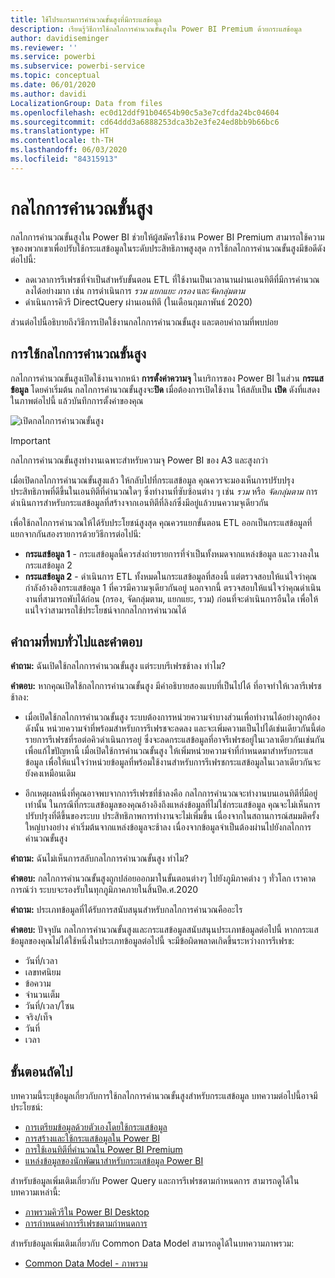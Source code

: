 ```yaml
---
title: ใช้โปรแกรมการคำนวณขั้นสูงที่มีกระแสข้อมูล
description: เรียนรู้วิธีการใช้กลไกการคำนวณขั้นสูงใน Power BI Premium ด้วยกระแสข้อมูล
author: davidiseminger
ms.reviewer: ''
ms.service: powerbi
ms.subservice: powerbi-service
ms.topic: conceptual
ms.date: 06/01/2020
ms.author: davidi
LocalizationGroup: Data from files
ms.openlocfilehash: ec0d12ddf91b04654b90c5a3e7cdfda24bc04604
ms.sourcegitcommit: cd64ddd3a6888253dca3b2e3fe24ed8bb9b66bc6
ms.translationtype: HT
ms.contentlocale: th-TH
ms.lasthandoff: 06/03/2020
ms.locfileid: "84315913"
---
```

# <a name="the-enhanced-compute-engine"></a>กลไกการคำนวณขั้นสูง

กลไกการคำนวณขั้นสูงใน Power BI ช่วยให้ผู้สมัครใช้งาน Power BI Premium สามารถใช้ความจุของพวกเขาเพื่อปรับใช้กระแสข้อมูลในระดับประสิทธิภาพสูงสุด การใช้กลไกการคำนวณขั้นสูงมีข้อดีดังต่อไปนี้:

* ลดเวลาการรีเฟรชที่จำเป็นสำหรับขั้นตอน ETL ที่ใช้งานเป็นเวลานานผ่านเอนทิตีที่มีการคำนวณลงได้อย่างมาก เช่น การดำเนินการ *รวม* *แยกแยะ* *กรอง* และ*จัดกลุ่มตาม*
* ดำเนินการคิวรี DirectQuery ผ่านเอนทิตี (ในเดือนกุมภาพันธ์ 2020)

ส่วนต่อไปนี้อธิบายถึงวิธีการเปิดใช้งานกลไกการคำนวณขั้นสูง และตอบคำถามที่พบบ่อย


## <a name="using-the-enhanced-compute-engine"></a>การใช้กลไกการคำนวณขั้นสูง

กลไกการคำนวณขั้นสูงเปิดใช้งานจากหน้า **การตั้งค่าความจุ** ในบริการของ Power BI ในส่วน **กระแสข้อมูล** โดยค่าเริ่มต้น กลไกการคำนวณขั้นสูงจะ**ปิด** เมื่อต้องการเปิดใช้งาน ให้สลับเป็น **เปิด** ดังที่แสดงในภาพต่อไปนี้ แล้วบันทึกการตั้งค่าของคุณ 

![เปิดกลไกการคำนวณขั้นสูง](media/service-dataflows-enhanced-compute-engine/enhanced-compute-engine-01.png)

> [!IMPORTANT]
> กลไกการคำนวณขั้นสูงทำงานเฉพาะสำหรับความจุ Power BI ของ A3 และสูงกว่า

เมื่อเปิดกลไกการคำนวณขั้นสูงแล้ว ให้กลับไปที่กระแสข้อมูล คุณควรจะมองเห็นการปรับปรุงประสิทธิภาพที่ดีขึ้นในเอนทิตีที่คำนวณใดๆ ซึ่งทำงานที่ซับซ้อนต่าง ๆ เช่น *รวม* หรือ *จัดกลุ่มตาม* การดำเนินการสำหรับกระแสข้อมูลที่สร้างจากเอนทิตีที่ลิงก์ซึ่งมีอยู่แล้วบนความจุเดียวกัน 

เพื่อใช้กลไกการคำนวณให้ได้รับประโยชน์สูงสุด คุณควรแยกขั้นตอน ETL ออกเป็นกระแสข้อมูลที่แยกจากกันสองรายการด้วยวิธีการต่อไปนี:

* **กระแสข้อมูล 1** - กระแสข้อมูลนี้ควรส่งถ่ายรายการที่จำเป็นทั้งหมดจากแหล่งข้อมูล และวางลงในกระแสข้อมูล 2
* **กระแสข้อมูล 2** - ดำเนินการ ETL ทั้งหมดในกระแสข้อมูลที่สองนี้ แต่ตรวจสอบให้แน่ใจว่าคุณกำลังอ้างอิงกระแสข้อมูล 1 ที่ควรมีความจุเดียวกันอยู่ นอกจากนี้ ตรวจสอบให้แน่ใจว่าคุณดำเนินงานที่สามารถพับได้ก่อน (กรอง, จัดกลุ่มตาม, แยกแยะ, รวม) ก่อนที่จะดำเนินการอืนใด เพื่อให้แน่ใจว่าสามารถใช้ประโยชน์จากกลไกการคำนวณได้

## <a name="common-questions-and-answers"></a>คำถามที่พบทั่วไปและคำตอบ

**คำถาม:** ฉันเปิดใช้กลไกการคำนวณขั้นสูง แต่ระบบรีเฟรชช้าลง ทำไม?

**คำตอบ:** หากคุณเปิดใช้กลไกการคำนวณขั้นสูง มีคำอธิบายสองแบบที่เป็นไปได้ ที่อาจทำให้เวลารีเฟรชช้าลง:

 - เมื่อเปิดใช้กลไกการคำนวณขั้นสูง ระบบต้องการหน่วยความจำบางส่วนเพื่อทำงานได้อย่างถูกต้อง ดังนั้น หน่วยความจำที่พร้อมสำหรับการรีเฟรชจะลดลง และจะเพิ่มความเป็นไปได้เช่นเดียวกันนี้ต่อรายการรีเฟรชที่รอต่อคิวดำเนินการอยู่ ซึ่งจะลดกระแสข้อมูลที่อาจรีเฟรชอยู่ในเวลาเดียวกันเช่นกัน เพื่อแก้ไขปัญหานี้ เมื่อเปิดใช้การคำนวณขั้นสูง ให้เพิ่มหน่วยความจำที่กำหนดมาสำหรับกระแสข้อมูล เพื่อให้แน่ใจว่าหน่วยข้อมูลที่พร้อมใช้งานสำหรับการรีเฟรชกระแสข้อมูลในเวลาเดียวกันจะยังคงเหมือนเดิม

 - อีกเหตุผลหนึ่งที่คุณอาจพบจากการรีเฟรชที่ช้าลงคือ กลไกการคำนวณจะทำงานบนเอนทิตีที่มีอยู่เท่านั้น ในกรณีที่กระแสข้อมูลของคุณอ้างอิงถึงแหล่งข้อมูลที่ไม่ใช่กระแสข้อมูล คุณจะไม่เห็นการปรับปรุงที่ดีขึ้นของระบบ ประสิทธิภาพการทำงานจะไม่เพี่มขึ้น เนื่องจากในสถานการณ์สมมติครั้งใหญ่บางอย่าง ค่าเริ่มต้นจากแหล่งข้อมูลจะช้าลง เนื่องจากข้อมูลจำเป็นต้องผ่านไปยังกลไกการคำนวณขั้นสูง  

**คำถาม:** ฉันไม่เห็นการสลับกลไกการคำนวณขั้นสูง ทำไม?

**คำตอบ:** กลไกการคำนวณขั้นสูงถูกปล่อยออกมาในขั้นตอนต่างๆ ไปยังภูมิภาคต่าง ๆ ทั่วโลก เราคาดการณ์ว่า ระบบจะรองรับในทุกภูมิภาคภายในสิ้นปีค.ศ.2020

**คำถาม:** ประเภทข้อมูลที่ได้รับการสนับสนุนสำหรับกลไกการคำนวณคืออะไร

**คำตอบ:** ปัจจุบัน กลไกการคำนวณขั้นสูงและกระแสข้อมูลสนับสนุนประเภทข้อมูลต่อไปนี้ หากกระแสข้อมูลของคุณไม่ได้ใช้หนึ่งในประเภทข้อมูลต่อไปนี้ จะมีข้อผิดพลาดเกิดขึ้นระหว่างการรีเฟรช:

* วันที่/เวลา
* เลขทศนิยม
* ข้อความ
* จำนวนเต็ม
* วันที่/เวลา/โซน
* จริง/เท็จ
* วันที่
* เวลา

## <a name="next-steps"></a>ขั้นตอนถัดไป

บทความนี้ระบุข้อมูลเกี่ยวกับการใช้กลไกการคำนวณขั้นสูงสำหรับกระแสข้อมูล บทความต่อไปนี้อาจมีประโยชน์:

* [การเตรียมข้อมูลด้วยตัวเองโดยใช้กระแสข้อมูล](service-dataflows-overview.md)
* [การสร้างและใช้กระแสข้อมูลใน Power BI](service-dataflows-create-use.md)
* [การใช้เอนทิตีที่คำนวณใน Power BI Premium](service-dataflows-computed-entities-premium.md)
* [แหล่งข้อมูลของนักพัฒนาสำหรับกระแสข้อมูล Power BI](service-dataflows-developer-resources.md)

สำหรับข้อมูลเพิ่มเติมเกี่ยวกับ Power Query และการรีเฟรชตามกำหนดการ สามารถดูได้ในบทความเหล่านี้:
* [ภาพรวมคิวรีใน Power BI Desktop](desktop-query-overview.md)
* [การกำหนดค่าการรีเฟรชตามกำหนดการ](../connect-data/refresh-scheduled-refresh.md)

สำหรับข้อมูลเพิ่มเติมเกี่ยวกับ Common Data Model สามารถดูได้ในบทความภาพรวม:
* [Common Data Model - ภาพรวม](https://docs.microsoft.com/powerapps/common-data-model/overview)
